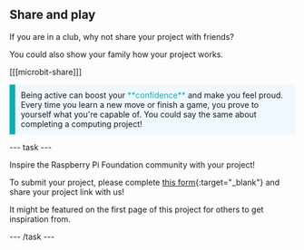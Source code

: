 ## Share and play

If you are in a club, why not share your project with friends?

You could also show your family how your project works.

[[[microbit-share]]]

<p style="border-left: solid; border-width:10px; border-color: #0faeb0; background-color: aliceblue; padding: 10px;">
  Being active can boost your <span style="color: #0faeb0">**confidence**</span> and make you feel proud. Every time you learn a new move or finish a game, you prove to yourself what you're capable of. You could say the same about completing a computing project!
</p>

\--- task ---

Inspire the Raspberry Pi Foundation community with your project!

To submit your project, please complete [this form](https://form.raspberrypi.org/f/community-project-submissions){:target="_blank"} and share your project link with us!

It might be featured on the first page of this project for others to get inspiration from.

\--- /task ---

